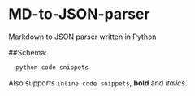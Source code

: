 # MD-to-JSON-parser
Markdown to JSON parser written in Python

##Schema:

```python
  python code snippets
```

Also supports `inline code snippets`, **bold** and *italics*.
